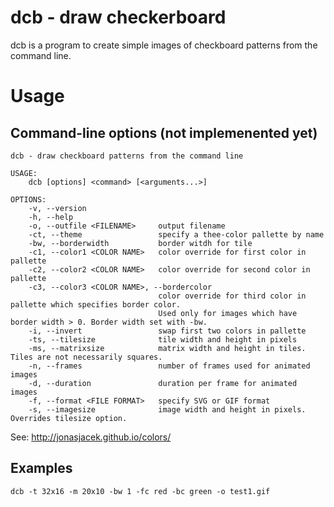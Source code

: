 # dcb - draw checkerboard

dcb is a program to create simple images of checkboard patterns from the command line.

# Usage

## Command-line options (not implemenented yet)

```
dcb - draw checkboard patterns from the command line

USAGE:
    dcb [options] <command> [<arguments...>]

OPTIONS:
    -v, --version
    -h, --help
    -o, --outfile <FILENAME>     output filename
    -ct, --theme                 specify a thee-color pallette by name
    -bw, --borderwidth           border witdh for tile
    -c1, --color1 <COLOR NAME>   color override for first color in pallette
    -c2, --color2 <COLOR NAME>   color override for second color in pallette
    -c3, --color3 <COLOR NAME>, --bordercolor
                                 color override for third color in pallette which specifies border color.
                                 Used only for images which have border width > 0. Border width set with -bw.
    -i, --invert                 swap first two colors in pallette
    -ts, --tilesize              tile width and height in pixels
    -ms, --matrixsize            matrix width and height in tiles. Tiles are not necessarily squares.
    -n, --frames                 number of frames used for animated images
    -d, --duration               duration per frame for animated images
    -f, --format <FILE FORMAT>   specify SVG or GIF format
    -s, --imagesize              image width and height in pixels. Overrides tilesize option.

```
See: http://jonasjacek.github.io/colors/

## Examples

```
dcb -t 32x16 -m 20x10 -bw 1 -fc red -bc green -o test1.gif
```
  
  
